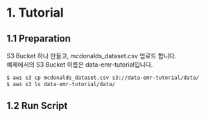 # 1. Tutorial

## 1.1 Preparation 

S3 Bucket 하나 만들고, mcdonalds_dataset.csv 업로드 합니다.<br>
예제에서의 S3 Bucket 이름은 data-emr-tutorial입니다. 

```bash
$ aws s3 cp mcdonalds_dataset.csv s3://data-emr-tutorial/data/
$ aws s3 ls data-emr-tutorial/data/
```

## 1.2 Run Script 

